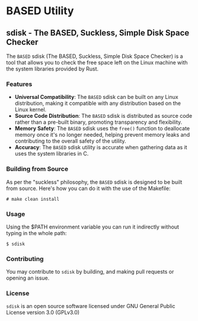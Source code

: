 # BASED Utility

## sdisk - The BASED, Suckless, Simple Disk Space Checker

The `BASED` sdisk (The BASED, Suckless, Simple Disk Space Checker) is a tool that allows you to check the free space left on the Linux machine with the system libraries provided by Rust.

### Features

- **Universal Compatibility**: The `BASED` sdisk can be built on any Linux distribution, making it compatible with any distribution based on the Linux kernel.
- **Source Code Distribution**: The `BASED` sdisk is distributed as source code rather than a pre-built binary, promoting transparency and flexibility.
- **Memory Safety**: The `BASED` sdisk uses the `free()` function to deallocate memory once it's no longer needed, helping prevent memory leaks and contributing to the overall safety of the utility.
- **Accuracy**: The `BASED` sdisk utility is accurate when gathering data as it uses the system libraries in C.

### Building from Source

As per the "suckless" philosophy, the `BASED` sdisk is designed to be built from source. Here's how you can do it with the use of the Makefile:

```
# make clean install
```

### Usage

Using the $PATH environment variable you can run it indirectly without typing in the whole path:

```
$ sdisk
```

### Contributing

You may contribute to `sdisk` by building, and making pull requests or opening an issue.

### License

`sdisk` is an open source software licensed under GNU General Public License version 3.0 (GPLv3.0)

